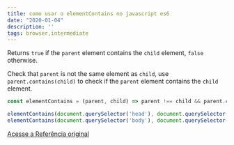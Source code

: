 ```yaml
---
title: como usar o elementContains no javascript es6
date: "2020-01-04"
description: ''
tags: browser,intermediate
---
```


Returns `true` if the `parent` element contains the `child` element, `false` otherwise.

Check that `parent` is not the same element as `child`, use `parent.contains(child)` to check if the `parent` element contains the `child` element.

```js
const elementContains = (parent, child) => parent !== child && parent.contains(child);
```

```js
elementContains(document.querySelector('head'), document.querySelector('title')); // true
elementContains(document.querySelector('body'), document.querySelector('body')); // false
```


[Acesse a Referência original](http://github.com/30-seconds/)
